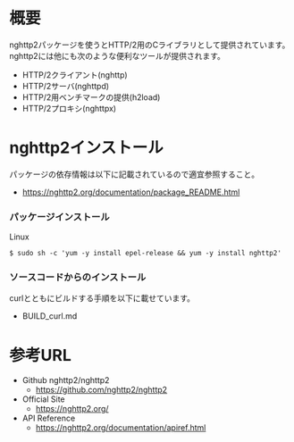 # 概要
nghttp2パッケージを使うとHTTP/2用のCライブラリとして提供されています。
nghttp2には他にも次のような便利なツールが提供されます。
- HTTP/2クライアント(nghttp)
- HTTP/2サーバ(nghttpd)
- HTTP/2用ベンチマークの提供(h2load)
- HTTP/2プロキシ(nghttpx)

# nghttp2インストール
パッケージの依存情報は以下に記載されているので適宜参照すること。
- https://nghttp2.org/documentation/package_README.html

### パッケージインストール
Linux
```
$ sudo sh -c 'yum -y install epel-release && yum -y install nghttp2'
```

### ソースコードからのインストール
curlとともにビルドする手順を以下に載せています。
- BUILD_curl.md 


# 参考URL
- Github nghttp2/nghttp2
  - https://github.com/nghttp2/nghttp2
- Official Site
  - https://nghttp2.org/
- API Reference
  - https://nghttp2.org/documentation/apiref.html
